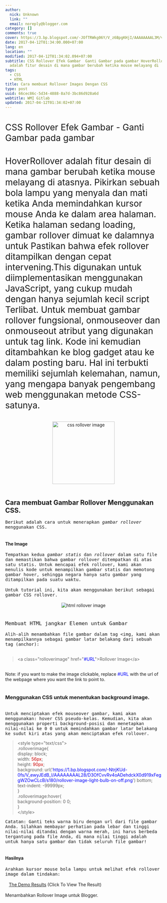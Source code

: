 ```yaml
---
author:
  nick: Unknown
  link: ""
  email: noreply@blogger.com
category: []
comments: true
cover: https://3.bp.blogspot.com/-JOfTRWkg06Y/V_z6BpgKHjI/AAAAAAAAL3M/vF_yc-oNkd8BjbQOElXOiHEx7Jj93k25wCLcB/s200/css-rollover-image-change-on-hover.png
date: 2017-04-12T01:34:00.000+07:00
lang: en
location: ""
modified: 2017-04-12T01:34:02.094+07:00
subtitle: CSS Rollover Efek Gambar  Ganti Gambar pada gambar HoverRollover
  adalah fitur desain di mana gambar berubah ketika mouse melayang di
tags:
  - CSS
  - HTML
title: Cara membuat Rollover Images Dengan CSS
type: post
uuid: 66cec86c-5d34-4888-8a7d-3bc86d928a6d
webtitle: WMI Gitlab
updated: 2017-04-12T01:34:02+07:00
---
```


<div dir="ltr" style="text-align: left;" trbidi="on"><div class="post"><h1><span style="font-weight: normal;">CSS Rollover Efek Gambar - Ganti Gambar pada gambar&nbsp;</span></h1><h1><span style="font-weight: normal;">HoverRollover adalah fitur desain di mana gambar berubah ketika mouse melayang di atasnya. Pikirkan sebuah bola lampu yang menyala dan mati ketika Anda memindahkan kursor mouse Anda ke dalam area halaman. Ketika halaman sedang loading, gambar rollover dimuat ke dalamnya untuk Pastikan bahwa efek rollover ditampilkan dengan cepat intervening.This digunakan untuk diimplementasikan menggunakan JavaScript, yang cukup mudah dengan hanya sejumlah kecil script Terlibat. Untuk membuat gambar rollover fungsional, onmouseover dan onmouseout atribut yang digunakan untuk tag link. Kode ini kemudian ditambahkan ke blog gadget atau ke dalam posting baru. Hal ini terbukti memiliki sejumlah kelemahan, namun, yang mengapa banyak pengembang web menggunakan metode CSS-satunya.</span></h1><div class="post-body"><div id="adsense-target"><br><div class="separator" style="clear: both; text-align: center;"><img alt="css rollover image" border="0" height="200" src="https://3.bp.blogspot.com/-JOfTRWkg06Y/V_z6BpgKHjI/AAAAAAAAL3M/vF_yc-oNkd8BjbQOElXOiHEx7Jj93k25wCLcB/s200/css-rollover-image-change-on-hover.png" title="CSS Rollover Image Effect" width="200"></div><br><h2>Cara membuat Gambar Rollover Menggunakan CSS.</h2><span style="font-family: monospace; white-space: pre-wrap;">Berikut adalah cara untuk menerapkan </span><span style="font-family: monospace; white-space: pre-wrap;"><i>gambar</i> <i>rollover</i> </span><span style="font-family: monospace; white-space: pre-wrap;">menggunakan CSS.</span><br><br><h4>The Image</h4><span style="font-family: monospace; white-space: pre-wrap;">Tempatkan kedua </span><span style="font-family: monospace; white-space: pre-wrap;"><i>gambar</i></span><span style="font-family: monospace; white-space: pre-wrap;"> <i>statis</i> dan </span><span style="font-family: monospace; white-space: pre-wrap;"><i>rollover </i></span><span style="font-family: monospace; white-space: pre-wrap;">dalam satu file dan memastikan bahwa gambar rollover ditempatkan di atas satu statis. </span><span style="font-family: monospace; white-space: pre-wrap;">Untuk mencapai efek rollover, kami akan menulis kode untuk menampilkan gambar statis dan memotong gambar hover, sehingga negara hanya satu gambar yang ditampilkan pada suatu waktu.</span><br><br><span style="font-family: monospace; white-space: pre-wrap;">Untuk tutorial ini, kita akan menggunakan berikut sebagai gambar CSS rollover.</span><br><br><div class="separator" style="clear: both; text-align: center;"><img alt="html rollover image" border="0" src="https://1.bp.blogspot.com/-NtrjKUd-0fs/V_ewyJEdB_I/AAAAAAAAL28/D3OfCvvRv4oADehdckX0d919xFeggWZOwCLcB/s180/rollover-image-light-bulb-on-off.png" title="CSS Rollover Image "></div><br><h3><span style="font-family: monospace; font-weight: normal; white-space: pre-wrap;">Membuat HTML jangkar Elemen untuk Gambar</span></h3><span style="font-family: monospace; white-space: pre-wrap;">Alih-alih menambahkan file gambar dalam tag &lt;img, kami akan menampilkannya sebagai gambar latar belakang dari sebuah tag (anchor):</span><br><br><blockquote class="tr_bq">&lt;a class="rolloverimage" href="<span style="color: blue;">#URL</span>"&gt;Rollover Image&lt;/a&gt;</blockquote><br>Note: if you want to make the image clickable, replace <span style="color: blue;">#URL</span> with the url of the webpage where you want the link to point to.<br><br><h3 style="text-align: left;">Menggunakan CSS untuk menentukan background image.</h3><br><span style="font-family: monospace; white-space: pre-wrap;">Untuk menciptakan efek mouseover gambar, kami akan menggunakan: hover CSS pseudo-kelas. </span><span style="font-family: monospace; white-space: pre-wrap;">Kemudian, kita akan menggunakan properti background-posisi dan menetapkan nilai-nilai ke 0 0 untuk memindahkan gambar latar belakang ke sudut kiri atas yang akan menciptakan efek rollover.</span><br><blockquote class="tr_bq">&lt;style type="text/css"&gt;<br>.rolloverimage{<br>display: block;<br>width: <span style="color: #cc0000;">56px</span>;<br>height: <span style="color: #cc0000;">90px</span>;<br>background: url('<span style="color: blue;">https://1.bp.blogspot.com/-NtrjKUd-0fs/V_ewyJEdB_I/AAAAAAAAL28/D3OfCvvRv4oADehdckX0d919xFeggWZOwCLcB/s180/rollover-image-light-bulb-on-off.png</span>') bottom;<br>text-indent: -99999px;<br>}<br>.rolloverimage:hover{<br>background-position: 0 0;<br>}<br>&lt;/style&gt;</blockquote><span style="font-family: monospace; white-space: pre-wrap;">Catatan: Ganti teks warna biru dengan url dari file gambar Anda.</span><span style="font-family: monospace; white-space: pre-wrap;"> Silahkan membayar perhatian pada lebar dan tinggi nilai-nilai ditandai dengan warna merah, ini harus berbeda tergantung pada file Anda, di mana nilai tinggi adalah untuk hanya satu gambar dan tidak seluruh file gambar!</span><br><br><h4>Hasilnya</h4><span style="font-family: monospace; white-space: pre-wrap;">Arahkan kursor mouse bola lampu untuk melihat efek rollover image dalam tindakan:</span><br><br>&nbsp; &nbsp;<a href="https://jsfiddle.net/dimaslanjaka/sjh3bnz8/1/" rel="noopener noreferer nofollow" target="_blank">The Demo Results</a>&nbsp;(Click To View The Result)<br><br>Menambahkan Rollover Image untuk Blogger.<br><br></div></div></div></div><script>document.querySelectorAll("pre,code");
  pretext.forEach(function (el) {
    el.classList.toggle("notranslate", true);
  });</script><script>document.querySelectorAll("pre,code");
  pretext.forEach(function (el) {
    el.classList.toggle("notranslate", true);
  });</script>